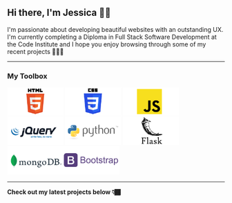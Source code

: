 ## Hi there, I'm Jessica 👋🏾

I'm passionate about developing beautiful websites with an outstanding UX. I'm currently completing a Diploma in Full Stack Software Development at the Code Institute and I hope you enjoy browsing through some of my recent projects 👩🏾‍💻 

____

### My Toolbox

<img src="images/html5.png" alt="HTML5 Logo" width="130"> <img src="images/css3.png" alt="CSS3 Logo" width="130"> <img src="images/javascript.png" alt="JavaScript Logo" width="130"> <img src="images/jquery.png" alt="jQuery Logo" width="130"> <img src="images/python.png" alt="Python Logo" width="130"> <img src="images/flask.png" alt="Flask Logo" width="130"> <img src="images/mongodb.png" alt="MongoDB Logo" width="130"><img src="images/bootstrap.png" alt="Bootstrap Logo" width="130">

____

**Check out my latest projects below 👇🏾**
